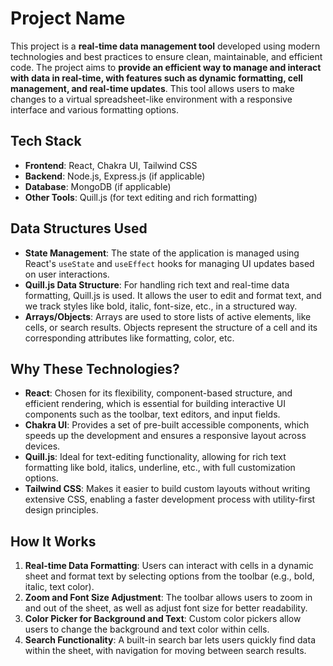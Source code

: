 # Project Name

This project is a **real-time data management tool** developed using modern technologies and best practices to ensure clean, maintainable, and efficient code. The project aims to **provide an efficient way to manage and interact with data in real-time, with features such as dynamic formatting, cell management, and real-time updates**. This tool allows users to make changes to a virtual spreadsheet-like environment with a responsive interface and various formatting options.

## Tech Stack
- **Frontend**: React, Chakra UI, Tailwind CSS
- **Backend**: Node.js, Express.js (if applicable)
- **Database**: MongoDB (if applicable)
- **Other Tools**: Quill.js (for text editing and rich formatting)

## Data Structures Used
- **State Management**: The state of the application is managed using React's `useState` and `useEffect` hooks for managing UI updates based on user interactions.
- **Quill.js Data Structure**: For handling rich text and real-time data formatting, Quill.js is used. It allows the user to edit and format text, and we track styles like bold, italic, font-size, etc., in a structured way.
- **Arrays/Objects**: Arrays are used to store lists of active elements, like cells, or search results. Objects represent the structure of a cell and its corresponding attributes like formatting, color, etc.

## Why These Technologies?
- **React**: Chosen for its flexibility, component-based structure, and efficient rendering, which is essential for building interactive UI components such as the toolbar, text editors, and input fields.
- **Chakra UI**: Provides a set of pre-built accessible components, which speeds up the development and ensures a responsive layout across devices.
- **Quill.js**: Ideal for text-editing functionality, allowing for rich text formatting like bold, italics, underline, etc., with full customization options.
- **Tailwind CSS**: Makes it easier to build custom layouts without writing extensive CSS, enabling a faster development process with utility-first design principles.

## How It Works
1. **Real-time Data Formatting**: Users can interact with cells in a dynamic sheet and format text by selecting options from the toolbar (e.g., bold, italic, text color).
2. **Zoom and Font Size Adjustment**: The toolbar allows users to zoom in and out of the sheet, as well as adjust font size for better readability.
3. **Color Picker for Background and Text**: Custom color pickers allow users to change the background and text color within cells.
4. **Search Functionality**: A built-in search bar lets users quickly find data within the sheet, with navigation for moving between search results.
